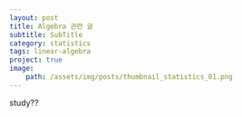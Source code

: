 ```yaml
---
layout: post
title: Algebra 관련 글
subtitle: SubTitle
category: statistics
tags: linear-algebra
project: true
image:
    path: /assets/img/posts/thumbnail_statistics_01.png
---
```



study??